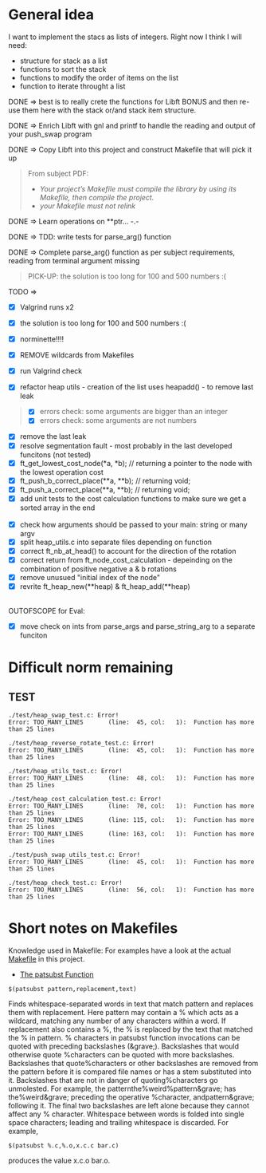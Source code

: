 # General idea

I want to implement the stacs as lists of integers.
Right now I think I will need:
- structure for stack as a list
- functions to sort the stack
- functions to modify the order of items on the list
- function to iterate throught a list

DONE => best is to really crete the functions for Libft BONUS and then re-use them here with the stack or/and stack item structure.

DONE => Enrich Libft with gnl and printf to handle the reading and output of your push_swap program

DONE => Copy Libft into this project and construct Makefile that will pick it up

> From subject PDF:
> - *Your project’s Makefile must compile the library by using its Makefile, then compile the project.*
> - *your Makefile must not relink*

DONE => Learn operations on **ptr...  -.-

DONE => TDD: write tests for parse_arg() function

DONE => Complete parse_arg() function as per subject requirements, reading from terminal argument missing

> PICK-UP: the solution is too long for 100 and 500 numbers :(

TODO =><br>
- [x] Valgrind runs x2<br>
- [x] the solution is too long for 100 and 500 numbers :(<br>
- [x] norminette!!!!<br>


- [x] REMOVE wildcards from Makefiles<br>
- [x] run Valgrind check
- [x] refactor heap utils - creation of the list uses heapadd() - to remove last leak
> - [x] errors check: some arguments are bigger than an integer<br>
> - [x] errors check: some arguments are not numbers<br>
- [x] remove the last leak<br>
- [x] resolve segmentation fault - most probably in the last developed funcitons (not tested)
- [x] ft_get_lowest_cost_node(*a, *b); // returning a pointer to the node with the lowest operation cost<br>
- [x] ft_push_b_correct_place(**a, **b); // returning void;<br>
- [x] ft_push_a_correct_place(**a, **b); // returning void;<br>
- [x] add unit tests to the cost calculation functions to make sure we get a sorted array in the end<br><br>
- [x] check how arguments should be passed to your main: string or many argv<br>
- [x] split heap_utils.c into separate files depending on function<br>
- [x] correct ft_nb_at_head() to account for the direction of the rotation<br>
- [x] correct return from ft_node_cost_calculation - depeinding on the combination of positive negative a & b rotations<br>
- [x] remove unusued "initial index of the node"<br>
- [x] revrite ft_heap_new(**heap) & ft_heap_add(**heap)<br><br>

OUTOFSCOPE for Eval:
- [x] move check on ints from parse_args and parse_string_arg to a separate funciton<br>

# Difficult norm remaining
## TEST
```
./test/heap_swap_test.c: Error!
Error: TOO_MANY_LINES       (line:  45, col:   1):	Function has more than 25 lines

./test/heap_reverse_rotate_test.c: Error!
Error: TOO_MANY_LINES       (line:  45, col:   1):	Function has more than 25 lines

./test/heap_utils_test.c: Error!
Error: TOO_MANY_LINES       (line:  48, col:   1):	Function has more than 25 lines

./test/heap_cost_calculation_test.c: Error!
Error: TOO_MANY_LINES       (line:  70, col:   1):	Function has more than 25 lines
Error: TOO_MANY_LINES       (line: 115, col:   1):	Function has more than 25 lines
Error: TOO_MANY_LINES       (line: 163, col:   1):	Function has more than 25 lines

./test/push_swap_utils_test.c: Error!
Error: TOO_MANY_LINES       (line:  45, col:   1):	Function has more than 25 lines

./test/heap_check_test.c: Error!
Error: TOO_MANY_LINES       (line:  56, col:   1):	Function has more than 25 lines
```

# Short notes on Makefiles

Knowledge used in Makefile:
For examples have a look at the actual [Makefile](Makefile) in this project.
- [The patsubst Function](https://ocw.mit.edu/courses/1-124j-foundations-of-software-engineering-fall-2000/pages/lecture-notes/gnu_makefile_documentation/#TOC77)
```
$(patsubst pattern,replacement,text)
```
Finds whitespace-separated words in text that match pattern and replaces them with replacement. Here pattern may contain a % which acts as a wildcard, matching any number of any characters within a word. If replacement also contains a %, the % is replaced by the text that matched the % in pattern. % characters in patsubst function invocations can be quoted with preceding backslashes (\&grave;). Backslashes that would otherwise quote %characters can be quoted with more backslashes. Backslashes that quote%characters or other backslashes are removed from the pattern before it is compared file names or has a stem substituted into it. Backslashes that are not in danger of quoting%characters go unmolested. For example, the patternthe\%weird\%pattern\&grave; has the%weird\&grave; preceding the operative %character, andpattern\&grave; following it. The final two backslashes are left alone because they cannot affect any % character. Whitespace between words is folded into single space characters; leading and trailing whitespace is discarded. For example,
```
$(patsubst %.c,%.o,x.c.c bar.c)
```
produces the value x.c.o bar.o.





